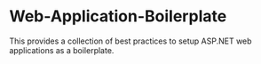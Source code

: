 Web-Application-Boilerplate
===========================

This provides a collection of best practices to setup ASP.NET web applications as a boilerplate.
